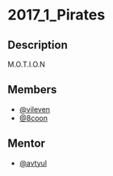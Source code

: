 # 2017_1_Pirates

## Description
M.O.T.I.O.N

## Members
* [@vileven](https://github.com/vileven)
* [@8coon](https://github.com/8coon)

## Mentor
* [@avtyul](https://github.com/avtyul)